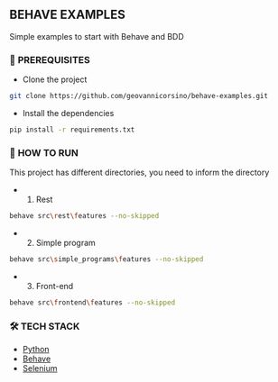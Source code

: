 ## **BEHAVE EXAMPLES**

Simple examples to start with Behave and BDD

### 🚧 **PREREQUISITES**

- Clone the project

```bash
git clone https://github.com/geovannicorsino/behave-examples.git
```

- Install the dependencies

```bash
pip install -r requirements.txt
```

### 🚀 **HOW TO RUN**

This project has different directories, you need to inform the directory

-
    1. Rest

```bash
behave src\rest\features --no-skipped
```

-
    2. Simple program

```bash
behave src\simple_programs\features --no-skipped
```

-
    3. Front-end

```bash
behave src\frontend\features --no-skipped
```

### 🛠️  **TECH STACK**

- [Python](https://www.python.org/)
- [Behave](https://behave.readthedocs.io/en/stable/#)
- [Selenium](https://www.selenium.dev/)